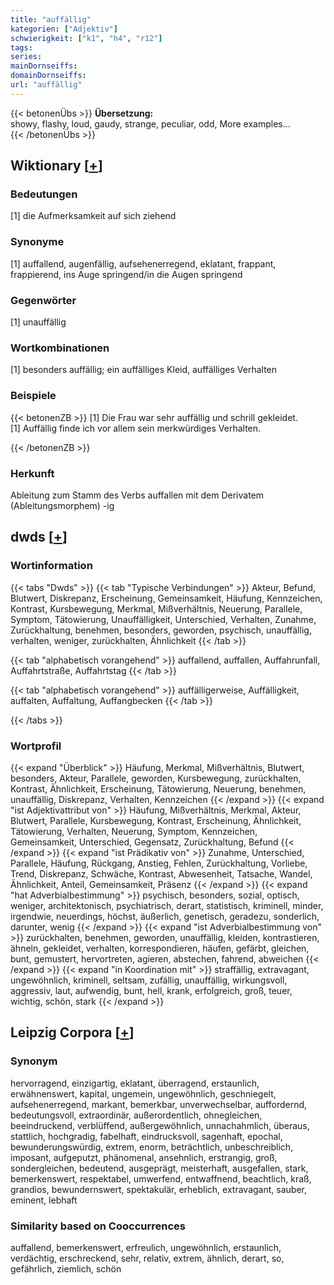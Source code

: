 ```yaml
---
title: "auffällig"
kategorien: ["Adjektiv"]
schwierigkeit: ["k1", "h4", "r12"]
tags:
series:
mainDornseiffs:
domainDornseiffs:
url: "auffällig"
---
```


{{< betonenÜbs >}}
**Übersetzung:**  
showy, flashy, loud, gaudy, strange, peculiar, odd, More examples...  
{{< /betonenÜbs >}}

## Wiktionary [[+](https://de.wiktionary.org/wiki/auffällig)]

### Bedeutungen
[1] die Aufmerksamkeit auf sich ziehend  

### Synonyme
[1] auffallend, augenfällig, aufsehenerregend, eklatant, frappant, frappierend, ins Auge springend/in die Augen springend  

### Gegenwörter
[1] unauffällig  

### Wortkombinationen
[1] besonders auffällig; ein auffälliges Kleid, auffälliges Verhalten  

### Beispiele
{{< betonenZB >}}
[1] Die Frau war sehr auffällig und schrill gekleidet.  
[1] Auffällig finde ich vor allem sein merkwürdiges Verhalten.  

{{< /betonenZB >}}
### Herkunft
Ableitung zum Stamm des Verbs auffallen mit dem Derivatem (Ableitungsmorphem) -ig  



## dwds [[+](https://www.dwds.de/wb/auffällig)]

### Wortinformation
{{< tabs "Dwds" >}}
{{< tab "Typische Verbindungen" >}}
Akteur, Befund, Blutwert, Diskrepanz, Erscheinung, Gemeinsamkeit, Häufung, Kennzeichen, Kontrast, Kursbewegung, Merkmal, Mißverhältnis, Neuerung, Parallele, Symptom, Tätowierung, Unauffälligkeit, Unterschied, Verhalten, Zunahme, Zurückhaltung, benehmen, besonders, geworden, psychisch, unauffällig, verhalten, weniger, zurückhalten, Ähnlichkeit
{{< /tab >}}

{{< tab "alphabetisch vorangehend" >}}
auffallend, auffallen, Auffahrunfall, Auffahrtstraße, Auffahrtstag
{{< /tab >}}

{{< tab "alphabetisch vorangehend" >}}
auffälligerweise, Auffälligkeit, auffalten, Auffaltung, Auffangbecken
{{< /tab >}}

{{< /tabs >}}

### Wortprofil
{{< expand "Überblick" >}} Häufung, Merkmal, Mißverhältnis, Blutwert, besonders, Akteur, Parallele, geworden, Kursbewegung, zurückhalten, Kontrast, Ähnlichkeit, Erscheinung, Tätowierung, Neuerung, benehmen, unauffällig, Diskrepanz, Verhalten, Kennzeichen {{< /expand >}}
{{< expand "ist Adjektivattribut von" >}} Häufung, Mißverhältnis, Merkmal, Akteur, Blutwert, Parallele, Kursbewegung, Kontrast, Erscheinung, Ähnlichkeit, Tätowierung, Verhalten, Neuerung, Symptom, Kennzeichen, Gemeinsamkeit, Unterschied, Gegensatz, Zurückhaltung, Befund {{< /expand >}}
{{< expand "ist Prädikativ von" >}} Zunahme, Unterschied, Parallele, Häufung, Rückgang, Anstieg, Fehlen, Zurückhaltung, Vorliebe, Trend, Diskrepanz, Schwäche, Kontrast, Abwesenheit, Tatsache, Wandel, Ähnlichkeit, Anteil, Gemeinsamkeit, Präsenz {{< /expand >}}
{{< expand "hat Adverbialbestimmung" >}} psychisch, besonders, sozial, optisch, weniger, architektonisch, psychiatrisch, derart, statistisch, kriminell, minder, irgendwie, neuerdings, höchst, äußerlich, genetisch, geradezu, sonderlich, darunter, wenig {{< /expand >}}
{{< expand "ist Adverbialbestimmung von" >}} zurückhalten, benehmen, geworden, unauffällig, kleiden, kontrastieren, ähneln, gekleidet, verhalten, korrespondieren, häufen, gefärbt, gleichen, bunt, gemustert, hervortreten, agieren, abstechen, fahrend, abweichen {{< /expand >}}
{{< expand "in Koordination mit" >}} straffällig, extravagant, ungewöhnlich, kriminell, seltsam, zufällig, unauffällig, wirkungsvoll, aggressiv, laut, aufwendig, bunt, hell, krank, erfolgreich, groß, teuer, wichtig, schön, stark {{< /expand >}}

## Leipzig Corpora [[+](https://corpora.uni-leipzig.de/en/res?word=auffällig&corpusId=deu_newscrawl-public_2018)]


### Synonym
hervorragend, einzigartig, eklatant, überragend, erstaunlich, erwähnenswert, kapital, ungemein, ungewöhnlich, geschniegelt, aufsehenerregend, markant, bemerkbar, unverwechselbar, auffordernd, bedeutungsvoll, extraordinär, außerordentlich, ohnegleichen, beeindruckend, verblüffend, außergewöhnlich, unnachahmlich, überaus, stattlich, hochgradig, fabelhaft, eindrucksvoll, sagenhaft, epochal, bewunderungswürdig, extrem, enorm, beträchtlich, unbeschreiblich, imposant, aufgeputzt, phänomenal, ansehnlich, erstrangig, groß, sondergleichen, bedeutend, ausgeprägt, meisterhaft, ausgefallen, stark, bemerkenswert, respektabel, umwerfend, entwaffnend, beachtlich, kraß, grandios, bewundernswert, spektakulär, erheblich, extravagant, sauber, eminent, lebhaft


### Similarity based on Cooccurrences
auffallend, bemerkenswert, erfreulich, ungewöhnlich, erstaunlich, verdächtig, erschreckend, sehr, relativ, extrem, ähnlich, derart, so, gefährlich, ziemlich, schön


